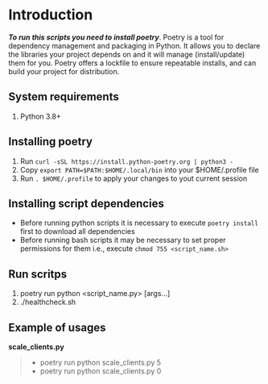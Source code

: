 # Introduction
***To run this scripts you need to install poetry***. Poetry is a tool for dependency management and packaging in Python. It allows you to declare the libraries your project depends on and it will manage (install/update) them for you. Poetry offers a lockfile to ensure repeatable installs, and can build your project for distribution.

## System requirements
1. Python 3.8+

## Installing poetry
1. Run `curl -sSL https://install.python-poetry.org | python3 -`
2. Copy `export PATH=$PATH:$HOME/.local/bin` into your $HOME/.profile file
3. Run `. $HOME/.profile` to apply your changes to yout current session

## Installing script dependencies
- Before running python scripts it is necessary to execute `poetry install` first to download all dependencies
- Before running bash scripts it may be necessary to set proper permissions for them i.e., execute `chmod 755 <script_name.sh>`

## Run scritps
1. poetry run python <script_name.py> [args...]
2. ./healthcheck.sh

## Example of usages
**scale_clients.py**
> - poetry run python scale_clients.py 5
> - poetry run python scale_clients.py 0

